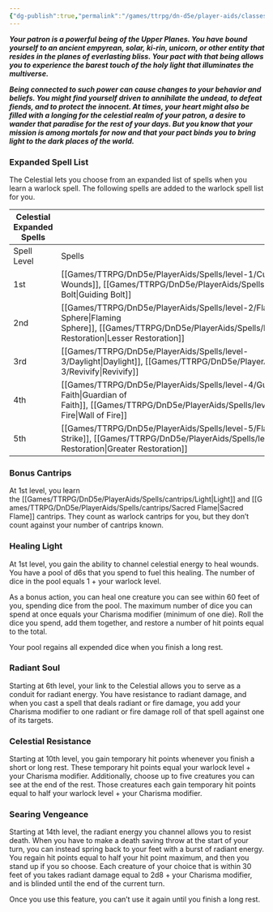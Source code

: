 ```yaml
---
{"dg-publish":true,"permalink":"/games/ttrpg/dn-d5e/player-aids/classes/class-specialisations/warlock-subclass-celestial/","tags":["sub-class","ttrpg/dnd/5e"],"noteIcon":""}
---
```



**_Your patron is a powerful being of the Upper Planes. You have bound yourself to an ancient empyrean, solar, ki-rin, unicorn, or other entity that resides in the planes of everlasting bliss. Your pact with that being allows you to experience the barest touch of the holy light that illuminates the multiverse._**

**_Being connected to such power can cause changes to your behavior and beliefs. You might find yourself driven to annihilate the undead, to defeat fiends, and to protect the innocent. At times, your heart might also be filled with a longing for the celestial realm of your patron, a desire to wander that paradise for the rest of your days. But you know that your mission is among mortals for now and that your pact binds you to bring light to the dark places of the world._**

### Expanded Spell List

The Celestial lets you choose from an expanded list of spells when you learn a warlock spell. The following spells are added to the warlock spell list for you.

|Celestial Expanded Spells|   |
|---|---|
|Spell Level|Spells|
|1st|[[Games/TTRPG/DnD5e/PlayerAids/Spells/level-1/Cure Wounds\|Cure Wounds]], [[Games/TTRPG/DnD5e/PlayerAids/Spells/level-1/Guiding Bolt\|Guiding Bolt]]|
|2nd|[[Games/TTRPG/DnD5e/PlayerAids/Spells/level-2/Flaming Sphere\|Flaming Sphere]], [[Games/TTRPG/DnD5e/PlayerAids/Spells/level-2/Lesser Restoration\|Lesser Restoration]]|
|3rd|[[Games/TTRPG/DnD5e/PlayerAids/Spells/level-3/Daylight\|Daylight]], [[Games/TTRPG/DnD5e/PlayerAids/Spells/level-3/Revivify\|Revivify]]|
|4th|[[Games/TTRPG/DnD5e/PlayerAids/Spells/level-4/Guardian of Faith\|Guardian of Faith]], [[Games/TTRPG/DnD5e/PlayerAids/Spells/level-4/Wall of Fire\|Wall of Fire]]|
|5th|[[Games/TTRPG/DnD5e/PlayerAids/Spells/level-5/Flame Strike\|Flame Strike]], [[Games/TTRPG/DnD5e/PlayerAids/Spells/level-5/Greater Restoration\|Greater Restoration]]|

### Bonus Cantrips

At 1st level, you learn the [[Games/TTRPG/DnD5e/PlayerAids/Spells/cantrips/Light\|Light]] and [[Games/TTRPG/DnD5e/PlayerAids/Spells/cantrips/Sacred Flame\|Sacred Flame]] cantrips. They count as warlock cantrips for you, but they don’t count against your number of cantrips known.

### Healing Light

At 1st level, you gain the ability to channel celestial energy to heal wounds. You have a pool of d6s that you spend to fuel this healing. The number of dice in the pool equals 1 + your warlock level.

As a bonus action, you can heal one creature you can see within 60 feet of you, spending dice from the pool. The maximum number of dice you can spend at once equals your Charisma modifier (minimum of one die). Roll the dice you spend, add them together, and restore a number of hit points equal to the total.

Your pool regains all expended dice when you finish a long rest.

### Radiant Soul

Starting at 6th level, your link to the Celestial allows you to serve as a conduit for radiant energy. You have resistance to radiant damage, and when you cast a spell that deals radiant or fire damage, you add your Charisma modifier to one radiant or fire damage roll of that spell against one of its targets.

### Celestial Resistance

Starting at 10th level, you gain temporary hit points whenever you finish a short or long rest. These temporary hit points equal your warlock level + your Charisma modifier. Additionally, choose up to five creatures you can see at the end of the rest. Those creatures each gain temporary hit points equal to half your warlock level + your Charisma modifier.

### Searing Vengeance

Starting at 14th level, the radiant energy you channel allows you to resist death. When you have to make a death saving throw at the start of your turn, you can instead spring back to your feet with a burst of radiant energy. You regain hit points equal to half your hit point maximum, and then you stand up if you so choose. Each creature of your choice that is within 30 feet of you takes radiant damage equal to 2d8 + your Charisma modifier, and is blinded until the end of the current turn.

Once you use this feature, you can’t use it again until you finish a long rest.
